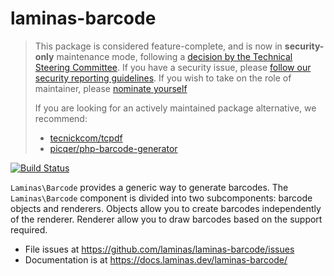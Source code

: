 # laminas-barcode

> This package is considered feature-complete, and is now in **security-only** maintenance mode, following a [decision by the Technical Steering Committee](https://github.com/laminas/technical-steering-committee/blob/2b55453e172a1b8c9c4c212be7cf7e7a58b9352c/meetings/minutes/2020-08-03-TSC-Minutes.md#vote-on-components-to-mark-as-security-only).
> If you have a security issue, please [follow our security reporting guidelines](https://getlaminas.org/security/).
> If you wish to take on the role of maintainer, please [nominate yourself](https://github.com/laminas/technical-steering-committee/issues/new?assignees=&labels=Nomination&template=Maintainer_Nomination.md&title=%5BNOMINATION%5D%5BMAINTAINER%5D%3A+%7Bname+of+person+being+nominated%7D)
>
> If you are looking for an actively maintained package alternative, we recommend:
>
> - [tecnickcom/tcpdf](https://packagist.org/packages/tecnickcom/tcpdf)
> - [picqer/php-barcode-generator](https://packagist.org/packages/picqer/php-barcode-generator)

[![Build Status](https://github.com/laminas/laminas-barcode/workflows/Continuous%20Integration/badge.svg)](https://github.com/laminas/laminas-barcode/actions?query=workflow%3A"Continuous+Integration")

`Laminas\Barcode` provides a generic way to generate barcodes. The `Laminas\Barcode`
component is divided into two subcomponents: barcode objects and renderers.
Objects allow you to create barcodes independently of the renderer. Renderer
allow you to draw barcodes based on the support required.

- File issues at https://github.com/laminas/laminas-barcode/issues
- Documentation is at https://docs.laminas.dev/laminas-barcode/
